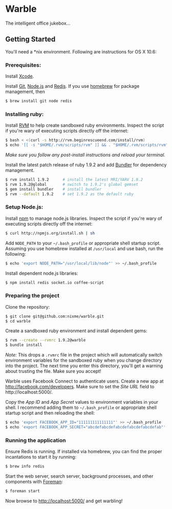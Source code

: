 Warble
======

The intelligent office jukebox...



Getting Started
---------------

You'll need a \*nix environment. Following are instructions for OS X 10.6:


### Prerequisites:

Install [Xcode](http://developer.apple.com/tools/xcode/).

Install [Git](http://git-scm.org), [Node.js](http://nodejs.org/) and
[Redis](http://redis.io/). If you use
[homebrew](http://mxcl.github.com/homebrew/) for package management, then

```sh
$ brew install git node redis
```


### Installing ruby:

Install [RVM](http://rvm.beginrescueend.com/) to help create sandboxed ruby
environments. Inspect the script if you're wary of executing scripts directly
off the internet:

```sh
$ bash < <(curl -s http://rvm.beginrescueend.com/install/rvm)
$ echo '[[ -s "$HOME/.rvm/scripts/rvm" ]] && . "$HOME/.rvm/scripts/rvm"' >> ~/.bash_profile
```

_Make sure you follow any post-install instructions and reload your
terminal._

Install the latest patch release of ruby 1.9.2 and add
[Bundler](http://gembundler.com) for dependency management.

```sh
$ rvm install 1.9.2      # install the latest MRI/YARV 1.9.2
$ rvm 1.9.2@global       # switch to 1.9.2's global gemset
$ gem install bundler    # install bundler
$ rvm --default 1.9.2    # set 1.9.2 as the default ruby
```


### Setup Node.js:

Install [npm](http://npmjs.org/) to manage node.js libraries. Inspect the script
if you're wary of executing scripts directly off the internet:

```sh
$ curl http://npmjs.org/install.sh | sh
```

Add `NODE_PATH` to your `~/.bash_profile` or appropriate shell startup script.
Assuming you use homebrew installed at `/usr/local` and use bash, run the
following:

```sh
$ echo 'export NODE_PATH="/usr/local/lib/node"' >> ~/.bash_profile
```

Install dependent node.js libraries:

```sh
$ npm install redis socket.io coffee-script
```


### Preparing the project

Clone the repository:

```sh
$ git clone git@github.com:nixme/warble.git
$ cd warble
```

Create a sandboxed ruby environment and install dependent gems:

```sh
$ rvm --create --rvmrc 1.9.2@warble
$ bundle install
```

*Note:* This drops a `.rvmrc` file in the project which will automatically
switch environment variables for the sandboxed ruby when you change
directory into the project. The next time you enter this directory, you'll
get a warning about trusting the file. Make sure you accept!

Warble uses Facebook Connect to authenticate users. Create a new app at
<http://facebook.com/developers>. Make sure to set the _Site URL_ field to
http://localhost:5000/.

Copy the _App ID_ and _App Secret_ values to environment variables in your
shell. I recommend adding them to `~/.bash_profile` or appropriate shell
startup script and then reloading the shell:

```sh
$ echo 'export FACEBOOK_APP_ID="111111111111111"' >> ~/.bash_profile
$ echo 'export FACEBOOK_APP_SECRET="abcdefabcdefabcdefabcdefabcdefab"' >> ~/.bash_profile
```


### Running the application

Ensure Redis is running. If installed via homebrew, you can find the
proper incantations to start it by running:

```sh
$ brew info redis
```

Start the web server, search server, background processes, and other
components with [Foreman](http://ddollar.github.com/foreman/):

```sh
$ foreman start
```

Now browse to <http://localhost:5000/> and get warbling!
